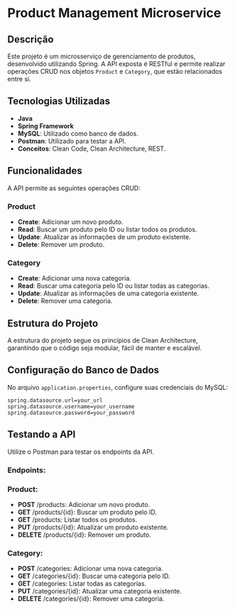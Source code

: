 # Product Management Microservice

## Descrição

Este projeto é um microsserviço de gerenciamento de produtos, desenvolvido utilizando Spring. A API exposta é RESTful e permite realizar operações CRUD nos objetos `Product` e `Category`, que estão relacionados entre si. 

## Tecnologias Utilizadas

- **Java**
- **Spring Framework**
- **MySQL**: Utilizado como banco de dados.
- **Postman**: Utilizado para testar a API.
- **Conceitos**: Clean Code, Clean Architecture, REST.

## Funcionalidades

A API permite as seguintes operações CRUD:

### Product

- **Create**: Adicionar um novo produto.
- **Read**: Buscar um produto pelo ID ou listar todos os produtos.
- **Update**: Atualizar as informações de um produto existente.
- **Delete**: Remover um produto.

### Category

- **Create**: Adicionar uma nova categoria.
- **Read**: Buscar uma categoria pelo ID ou listar todas as categorias.
- **Update**: Atualizar as informações de uma categoria existente.
- **Delete**: Remover uma categoria.

## Estrutura do Projeto

A estrutura do projeto segue os princípios de Clean Architecture, garantindo que o código seja modular, fácil de manter e escalável.


## Configuração do Banco de Dados

No arquivo `application.properties`, configure suas credenciais do MySQL:

```
spring.datasource.url=your_url
spring.datasource.username=your_username
spring.datasource.password=your_password
```

## Testando a API
Utilize o Postman para testar os endpoints da API.

### Endpoints:

### Product:
- **POST** /products: Adicionar um novo produto.
- **GET** /products/{id}: Buscar um produto pelo ID.
- **GET** /products: Listar todos os produtos.
- **PUT** /products/{id}: Atualizar um produto existente.
- **DELETE** /products/{id}: Remover um produto.

### Category:
- **POST** /categories: Adicionar uma nova categoria.
- **GET** /categories/{id}: Buscar uma categoria pelo ID.
- **GET** /categories: Listar todas as categorias.
- **PUT** /categories/{id}: Atualizar uma categoria existente.
- **DELETE** /categories/{id}: Remover uma categoria.
